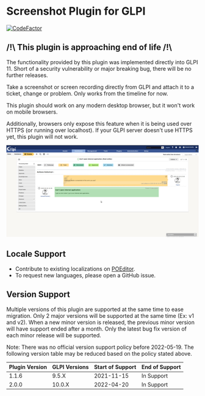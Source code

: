 # Screenshot Plugin for GLPI
[![CodeFactor](https://www.codefactor.io/repository/github/cconard96/glpi-screenshot-plugin/badge)](https://www.codefactor.io/repository/github/cconard96/glpi-screenshot-plugin)

## /!\ This plugin is approaching end of life /!\
The functionality provided by this plugin was implemented directly into GLPI 11.
Short of a security vulnerability or major breaking bug, there will be no further releases.

Take a screenshot or screen recording directly from GLPI and attach it to a ticket, change or problem. Only works from the timeline for now.

This plugin should work on any modern desktop browser, but it won't work on mobile browsers.

Additionally, browsers only expose this feature when it is being used over HTTPS (or running over localhost). If your GLPI server doesn't use HTTPS yet, this plugin will not work.

![Preview](https://raw.githubusercontent.com/cconard96/glpi-screenshot-plugin/master/Screenshot%20Plugin%20Preview.gif)

## Locale Support
- Contribute to existing localizations on [POEditor](https://poeditor.com/join/project?hash=FBDufdxixj).
- To request new languages, please open a GitHub issue.

## Version Support

Multiple versions of this plugin are supported at the same time to ease migration.
Only 2 major versions will be supported at the same time (Ex: v1 and v2).
When a new minor version is released, the previous minor version will have support ended after a month.
Only the latest bug fix version of each minor release will be supported.

Note: There was no official version support policy before 2022-05-19.
The following version table may be reduced based on the policy stated above.

| Plugin Version | GLPI Versions | Start of Support | End of Support |
|----------------|---------------|------------------|----------------|
| 1.1.6          | 9.5.X         | 2021-11-15       | In Support     |
| 2.0.0          | 10.0.X        | 2022-04-20       | In Support     |
